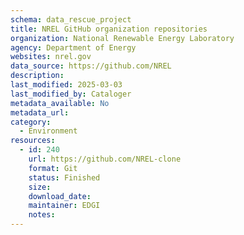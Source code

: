 ```yaml
---
schema: data_rescue_project 
title: NREL GitHub organization repositories
organization: National Renewable Energy Laboratory
agency: Department of Energy
websites: nrel.gov
data_source: https://github.com/NREL
description: 
last_modified: 2025-03-03
last_modified_by: Cataloger
metadata_available: No
metadata_url: 
category:
  - Environment
resources:
  - id: 240
    url: https://github.com/NREL-clone
    format: Git
    status: Finished
    size: 
    download_date: 
    maintainer: EDGI
    notes: 
---
```

